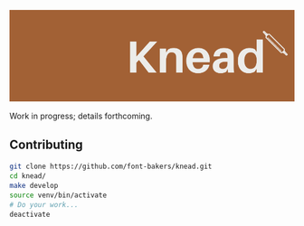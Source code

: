 ![Knead logo](docs/logo.png?raw=true "Title")

Work in progress; details forthcoming.

## Contributing

```bash
git clone https://github.com/font-bakers/knead.git
cd knead/
make develop
source venv/bin/activate
# Do your work...
deactivate
```
